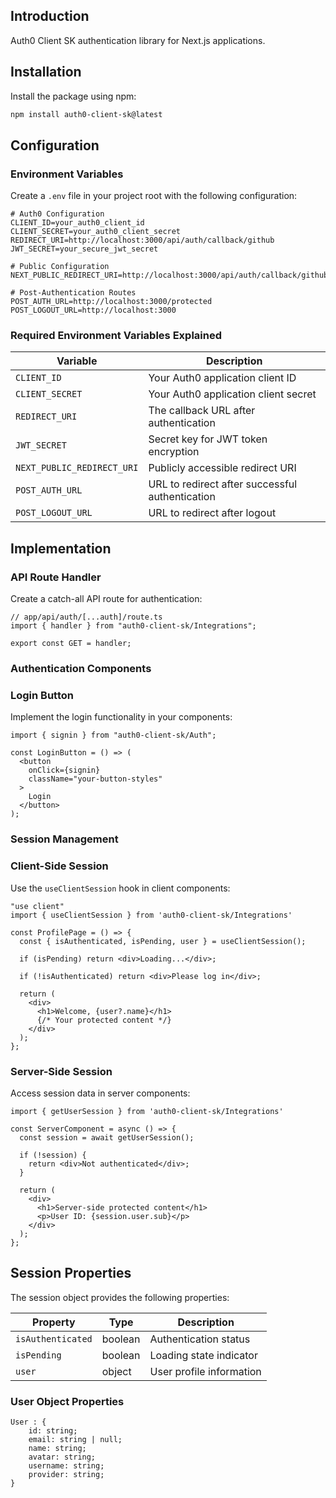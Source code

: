 ## Introduction

Auth0 Client SK  authentication library for Next.js applications.

## Installation

Install the package using npm:

```bash
npm install auth0-client-sk@latest

```

## Configuration

### Environment Variables

Create a `.env` file in your project root with the following configuration:

```
# Auth0 Configuration
CLIENT_ID=your_auth0_client_id
CLIENT_SECRET=your_auth0_client_secret
REDIRECT_URI=http://localhost:3000/api/auth/callback/github
JWT_SECRET=your_secure_jwt_secret

# Public Configuration
NEXT_PUBLIC_REDIRECT_URI=http://localhost:3000/api/auth/callback/github

# Post-Authentication Routes
POST_AUTH_URL=http://localhost:3000/protected 
POST_LOGOUT_URL=http://localhost:3000

```

### Required Environment Variables Explained

| Variable | Description |
| --- | --- |
| `CLIENT_ID` | Your Auth0 application client ID |
| `CLIENT_SECRET` | Your Auth0 application client secret |
| `REDIRECT_URI` | The callback URL after authentication |
| `JWT_SECRET` | Secret key for JWT token encryption |
| `NEXT_PUBLIC_REDIRECT_URI` | Publicly accessible redirect URI |
| `POST_AUTH_URL` | URL to redirect after successful authentication |
| `POST_LOGOUT_URL` | URL to redirect after logout |

## Implementation

### API Route Handler

Create a catch-all API route for authentication:

```tsx
// app/api/auth/[...auth]/route.ts
import { handler } from "auth0-client-sk/Integrations";

export const GET = handler;

```

### Authentication Components

### Login Button

Implement the login functionality in your components:

```tsx
import { signin } from "auth0-client-sk/Auth";

const LoginButton = () => (
  <button
    onClick={signin}
    className="your-button-styles"
  >
    Login
  </button>
);

```

### Session Management

### Client-Side Session

Use the `useClientSession` hook in client components:

```tsx
"use client"
import { useClientSession } from 'auth0-client-sk/Integrations'

const ProfilePage = () => {
  const { isAuthenticated, isPending, user } = useClientSession();

  if (isPending) return <div>Loading...</div>;

  if (!isAuthenticated) return <div>Please log in</div>;

  return (
    <div>
      <h1>Welcome, {user?.name}</h1>
      {/* Your protected content */}
    </div>
  );
};

```

### Server-Side Session

Access session data in server components:

```tsx
import { getUserSession } from 'auth0-client-sk/Integrations'

const ServerComponent = async () => {
  const session = await getUserSession();

  if (!session) {
    return <div>Not authenticated</div>;
  }

  return (
    <div>
      <h1>Server-side protected content</h1>
      <p>User ID: {session.user.sub}</p>
    </div>
  );
};

```

## Session Properties

The session object provides the following properties:

| Property | Type | Description |
| --- | --- | --- |
| `isAuthenticated` | boolean | Authentication status |
| `isPending` | boolean | Loading state indicator |
| `user` | object | User profile information |

### User Object Properties

```tsx
User : {
    id: string;
    email: string | null;
    name: string;
    avatar: string;
    username: string;
    provider: string;
}
```